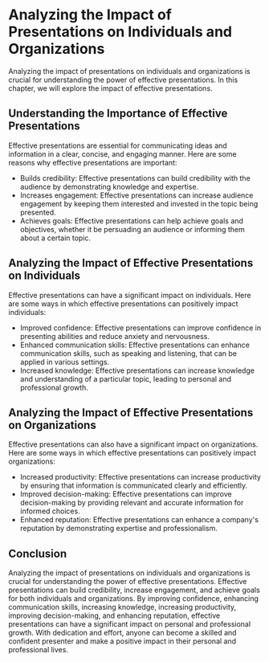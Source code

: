 Analyzing the Impact of Presentations on Individuals and Organizations
=====================================================================================================================================

Analyzing the impact of presentations on individuals and organizations is crucial for understanding the power of effective presentations. In this chapter, we will explore the impact of effective presentations.

Understanding the Importance of Effective Presentations
-------------------------------------------------------

Effective presentations are essential for communicating ideas and information in a clear, concise, and engaging manner. Here are some reasons why effective presentations are important:

* Builds credibility: Effective presentations can build credibility with the audience by demonstrating knowledge and expertise.
* Increases engagement: Effective presentations can increase audience engagement by keeping them interested and invested in the topic being presented.
* Achieves goals: Effective presentations can help achieve goals and objectives, whether it be persuading an audience or informing them about a certain topic.

Analyzing the Impact of Effective Presentations on Individuals
--------------------------------------------------------------

Effective presentations can have a significant impact on individuals. Here are some ways in which effective presentations can positively impact individuals:

* Improved confidence: Effective presentations can improve confidence in presenting abilities and reduce anxiety and nervousness.
* Enhanced communication skills: Effective presentations can enhance communication skills, such as speaking and listening, that can be applied in various settings.
* Increased knowledge: Effective presentations can increase knowledge and understanding of a particular topic, leading to personal and professional growth.

Analyzing the Impact of Effective Presentations on Organizations
----------------------------------------------------------------

Effective presentations can also have a significant impact on organizations. Here are some ways in which effective presentations can positively impact organizations:

* Increased productivity: Effective presentations can increase productivity by ensuring that information is communicated clearly and efficiently.
* Improved decision-making: Effective presentations can improve decision-making by providing relevant and accurate information for informed choices.
* Enhanced reputation: Effective presentations can enhance a company's reputation by demonstrating expertise and professionalism.

Conclusion
----------

Analyzing the impact of presentations on individuals and organizations is crucial for understanding the power of effective presentations. Effective presentations can build credibility, increase engagement, and achieve goals for both individuals and organizations. By improving confidence, enhancing communication skills, increasing knowledge, increasing productivity, improving decision-making, and enhancing reputation, effective presentations can have a significant impact on personal and professional growth. With dedication and effort, anyone can become a skilled and confident presenter and make a positive impact in their personal and professional lives.
